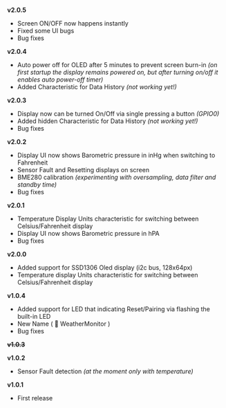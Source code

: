 **v2.0.5**

* Screen ON/OFF now happens instantly
* Fixed some UI bugs
* Bug fixes


**v2.0.4**

* Auto power off for OLED after 5 minutes to prevent screen burn-in _(on first startup the display remains powered on, but after turning on/off it enables auto power-off timer)_
* Added Characteristic for Data History _(not working yet!)_


**v2.0.3**

* Display now can be turned On/Off via single pressing a button _(GPIO0)_
* Added hidden Characteristic for Data History _(not working yet!)_
* Bug fixes

**v2.0.2**


* Display UI now shows Barometric pressure in inHg when switching to Fahrenheit
* Sensor Fault and Resetting displays on screen
* BME280 calibration _(experimenting with oversampling, data filter and standby time)_
* Bug fixes

**v2.0.1**


* Temperature Display Units characteristic for switching between Celsius/Fahrenheit display
* Display UI now shows Barometric pressure in hPA
* Bug fixes

**v2.0.0**


* Added support for SSD1306 Oled display (i2c bus, 128x64px)
* Temperature display Units characteristic for switching between Celsius/Fahrenheit display

**v1.0.4**

* Added support for LED that indicating Reset/Pairing via flashing the built-in LED
* New Name (  WeatherMonitor )
* Bug fixes

~~**v1.0.3**~~


**v1.0.2**

* Sensor Fault detection _(at the moment only with temperature)_

**v1.0.1** 

* First release